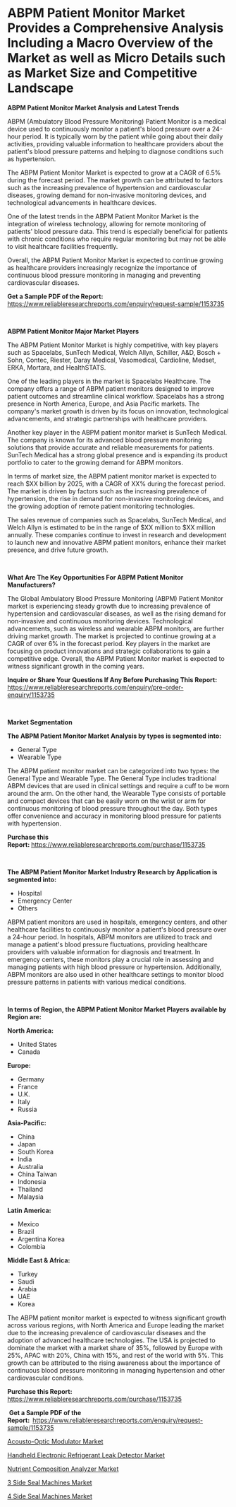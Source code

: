 <p><h1>ABPM Patient Monitor Market Provides a Comprehensive Analysis Including a Macro Overview of the Market as well as Micro Details such as Market Size and Competitive Landscape</h1></p><p><strong>ABPM Patient Monitor Market Analysis and Latest Trends</strong></p>
<p><p>ABPM (Ambulatory Blood Pressure Monitoring) Patient Monitor is a medical device used to continuously monitor a patient's blood pressure over a 24-hour period. It is typically worn by the patient while going about their daily activities, providing valuable information to healthcare providers about the patient's blood pressure patterns and helping to diagnose conditions such as hypertension.</p><p>The ABPM Patient Monitor Market is expected to grow at a CAGR of 6.5% during the forecast period. The market growth can be attributed to factors such as the increasing prevalence of hypertension and cardiovascular diseases, growing demand for non-invasive monitoring devices, and technological advancements in healthcare devices.</p><p>One of the latest trends in the ABPM Patient Monitor Market is the integration of wireless technology, allowing for remote monitoring of patients' blood pressure data. This trend is especially beneficial for patients with chronic conditions who require regular monitoring but may not be able to visit healthcare facilities frequently.</p><p>Overall, the ABPM Patient Monitor Market is expected to continue growing as healthcare providers increasingly recognize the importance of continuous blood pressure monitoring in managing and preventing cardiovascular diseases.</p></p>
<p><strong>Get a Sample PDF of the Report:&nbsp;</strong> <a href="https://www.reliableresearchreports.com/enquiry/request-sample/1153735">https://www.reliableresearchreports.com/enquiry/request-sample/1153735</a></p>
<p>&nbsp;</p>
<p><strong>ABPM Patient Monitor Major Market Players</strong></p>
<p><p>The ABPM Patient Monitor Market is highly competitive, with key players such as Spacelabs, SunTech Medical, Welch Allyn, Schiller, A&D, Bosch + Sohn, Contec, Riester, Daray Medical, Vasomedical, Cardioline, Medset, ERKA, Mortara, and HealthSTATS.</p><p>One of the leading players in the market is Spacelabs Healthcare. The company offers a range of ABPM patient monitors designed to improve patient outcomes and streamline clinical workflow. Spacelabs has a strong presence in North America, Europe, and Asia Pacific markets. The company's market growth is driven by its focus on innovation, technological advancements, and strategic partnerships with healthcare providers.</p><p>Another key player in the ABPM patient monitor market is SunTech Medical. The company is known for its advanced blood pressure monitoring solutions that provide accurate and reliable measurements for patients. SunTech Medical has a strong global presence and is expanding its product portfolio to cater to the growing demand for ABPM monitors.</p><p>In terms of market size, the ABPM patient monitor market is expected to reach $XX billion by 2025, with a CAGR of XX% during the forecast period. The market is driven by factors such as the increasing prevalence of hypertension, the rise in demand for non-invasive monitoring devices, and the growing adoption of remote patient monitoring technologies.</p><p>The sales revenue of companies such as Spacelabs, SunTech Medical, and Welch Allyn is estimated to be in the range of $XX million to $XX million annually. These companies continue to invest in research and development to launch new and innovative ABPM patient monitors, enhance their market presence, and drive future growth.</p></p>
<p>&nbsp;</p>
<p><strong>What Are The Key Opportunities For ABPM Patient Monitor Manufacturers?</strong></p>
<p><p>The Global Ambulatory Blood Pressure Monitoring (ABPM) Patient Monitor market is experiencing steady growth due to increasing prevalence of hypertension and cardiovascular diseases, as well as the rising demand for non-invasive and continuous monitoring devices. Technological advancements, such as wireless and wearable ABPM monitors, are further driving market growth. The market is projected to continue growing at a CAGR of over 6% in the forecast period. Key players in the market are focusing on product innovations and strategic collaborations to gain a competitive edge. Overall, the ABPM Patient Monitor market is expected to witness significant growth in the coming years.</p></p>
<p><strong>Inquire or Share Your Questions If Any Before Purchasing This Report:</strong> <a href="https://www.reliableresearchreports.com/enquiry/pre-order-enquiry/1153735">https://www.reliableresearchreports.com/enquiry/pre-order-enquiry/1153735</a></p>
<p>&nbsp;</p>
<p><strong>Market Segmentation</strong></p>
<p><strong>The ABPM Patient Monitor Market Analysis by types is segmented into:</strong></p>
<p><ul><li>General Type</li><li>Wearable Type</li></ul></p>
<p><p>The ABPM patient monitor market can be categorized into two types: the General Type and Wearable Type. The General Type includes traditional ABPM devices that are used in clinical settings and require a cuff to be worn around the arm. On the other hand, the Wearable Type consists of portable and compact devices that can be easily worn on the wrist or arm for continuous monitoring of blood pressure throughout the day. Both types offer convenience and accuracy in monitoring blood pressure for patients with hypertension.</p></p>
<p><strong>Purchase this Report:&nbsp;</strong><a href="https://www.reliableresearchreports.com/purchase/1153735">https://www.reliableresearchreports.com/purchase/1153735</a></p>
<p>&nbsp;</p>
<p><strong>The ABPM Patient Monitor Market Industry Research by Application is segmented into:</strong></p>
<p><ul><li>Hospital</li><li>Emergency Center</li><li>Others</li></ul></p>
<p><p>ABPM patient monitors are used in hospitals, emergency centers, and other healthcare facilities to continuously monitor a patient's blood pressure over a 24-hour period. In hospitals, ABPM monitors are utilized to track and manage a patient's blood pressure fluctuations, providing healthcare providers with valuable information for diagnosis and treatment. In emergency centers, these monitors play a crucial role in assessing and managing patients with high blood pressure or hypertension. Additionally, ABPM monitors are also used in other healthcare settings to monitor blood pressure patterns in patients with various medical conditions.</p></p>
<p>&nbsp;</p>
<p><strong>In terms of Region, the ABPM Patient Monitor Market Players available by Region are:</strong></p>
<p>
    <p> <strong> North America: </strong>
        <ul>
            <li>United States</li>
            <li>Canada</li>
        </ul>
        </p> 
    <p> <strong> Europe: </strong>
        <ul>
            <li>Germany</li>
            <li>France</li>
            <li>U.K.</li>
            <li>Italy</li>
            <li>Russia</li>
        </ul>
        </p> 
    <p> <strong> Asia-Pacific: </strong>
        <ul>
            <li>China</li>
            <li>Japan</li>
            <li>South Korea</li>
            <li>India</li>
            <li>Australia</li>
            <li>China Taiwan</li>
            <li>Indonesia</li>
            <li>Thailand</li>
            <li>Malaysia</li>
        </ul>
        </p> 
    <p> <strong> Latin America: </strong>
        <ul>
            <li>Mexico</li>
            <li>Brazil</li>
            <li>Argentina Korea</li>
            <li>Colombia</li>
        </ul>
        </p> 
    <p> <strong> Middle East & Africa: </strong>
        <ul>
            <li>Turkey</li>
            <li>Saudi</li>
            <li>Arabia</li>
            <li>UAE</li>
            <li>Korea</li>
        </ul>
    </p>
    </p>
<p><p>The ABPM patient monitor market is expected to witness significant growth across various regions, with North America and Europe leading the market due to the increasing prevalence of cardiovascular diseases and the adoption of advanced healthcare technologies. The USA is projected to dominate the market with a market share of 35%, followed by Europe with 25%, APAC with 20%, China with 15%, and rest of the world with 5%. This growth can be attributed to the rising awareness about the importance of continuous blood pressure monitoring in managing hypertension and other cardiovascular conditions.</p></p>
<p><strong>Purchase this Report: </strong><a href="https://www.reliableresearchreports.com/purchase/1153735">https://www.reliableresearchreports.com/purchase/1153735</a></p>
<p>&nbsp;<strong>Get a Sample PDF of the Report:&nbsp;&nbsp;</strong><a href="https://www.reliableresearchreports.com/enquiry/request-sample/1153735">https://www.reliableresearchreports.com/enquiry/request-sample/1153735</a></p>
<p><strong></strong></p>
<p><p><a href="https://github.com/danielneavesallisons03mba/Market-Research-Report-List-1/blob/main/acousto-optic-modulator-market.md">Acousto-Optic Modulator Market</a></p><p><a href="https://medium.com/@dorinaprifti56/handheld-electronic-refrigerant-leak-detector-market-size-market-outlook-and-market-forecast-2024-dd57b79830b0">Handheld Electronic Refrigerant Leak Detector Market</a></p><p><a href="https://medium.com/@nicholasstewart02/nutrient-composition-analyzer-market-trends-and-market-analysis-forecasted-for-period-2024-2031-371bafe771b7">Nutrient Composition Analyzer Market</a></p><p><a href="https://medium.com/@dritasmani2022/3-side-seal-machines-market-comprehensive-assessment-by-type-application-and-geography-510d8cf8feb7">3 Side Seal Machines Market</a></p><p><a href="https://medium.com/@dritasmani2022/4-side-seal-machines-market-the-key-to-successful-business-strategy-forecast-till-2031-9298752ab7a8">4 Side Seal Machines Market</a></p></p>
